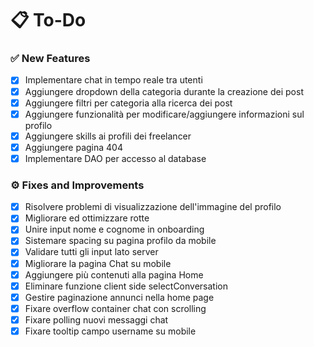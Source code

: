 # 📋 To-Do

### ✅ New Features
- [X] Implementare chat in tempo reale tra utenti
- [x] Aggiungere dropdown della categoria durante la creazione dei post
- [x] Aggiungere filtri per categoria alla ricerca dei post
- [x] Aggiungere funzionalità per modificare/aggiungere informazioni sul profilo
- [x] Aggiungere skills ai profili dei freelancer
- [x] Aggiungere pagina 404
- [x] Implementare DAO per accesso al database

### ⚙️ Fixes and Improvements
- [x] Risolvere problemi di visualizzazione dell'immagine del profilo
- [x] Migliorare ed ottimizzare rotte
- [x] Unire input nome e cognome in onboarding
- [x] Sistemare spacing su pagina profilo da mobile
- [x] Validare tutti gli input lato server
- [x] Migliorare la pagina Chat su mobile
- [x] Aggiungere più contenuti alla pagina Home
- [x] Eliminare funzione client side selectConversation
- [x] Gestire paginazione annunci nella home page
- [x] Fixare overflow container chat con scrolling
- [x] Fixare polling nuovi messaggi chat
- [x] Fixare tooltip campo username su mobile